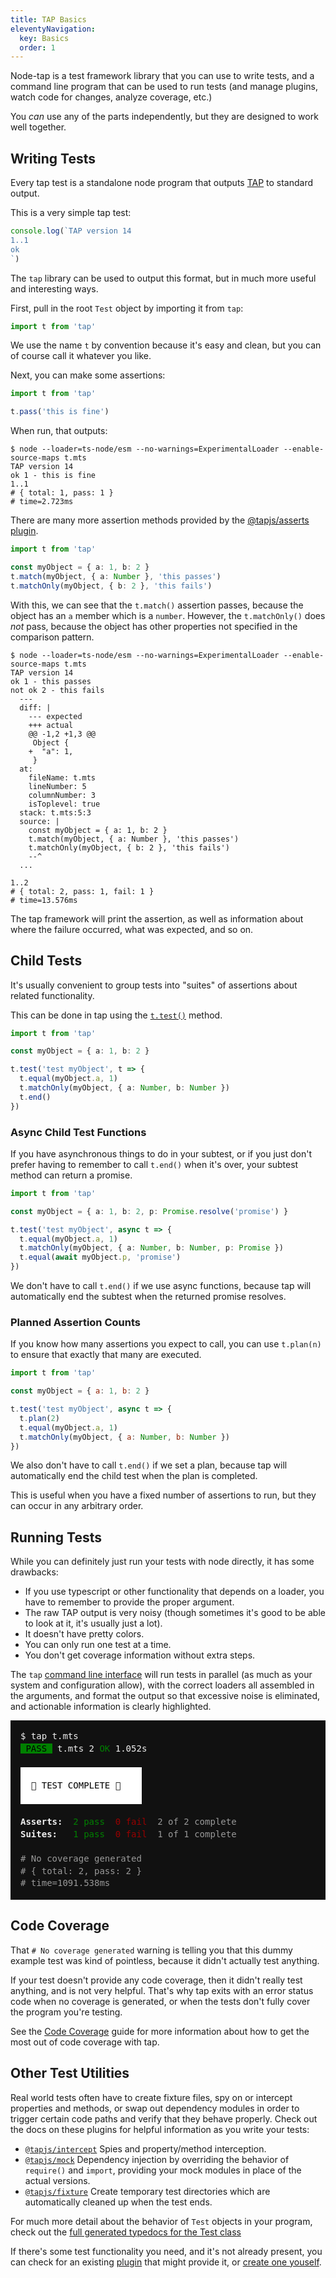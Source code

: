 ```yaml
---
title: TAP Basics
eleventyNavigation:
  key: Basics
  order: 1
---
```


Node-tap is a test framework library that you can use to write
tests, and a command line program that can be used to run tests
(and manage plugins, watch code for changes, analyze coverage,
etc.)

You _can_ use any of the parts independently, but they are
designed to work well together.

## Writing Tests

Every tap test is a standalone node program that outputs
[TAP](./tap-format.md) to standard output.

This is a very simple tap test:

```ts
console.log(`TAP version 14
1..1
ok
`)
```

The `tap` library can be used to output this format, but in
much more useful and interesting ways.

First, pull in the root `Test` object by importing it from `tap`:

```ts
import t from 'tap'
```

We use the name `t` by convention because it's easy and clean,
but you can of course call it whatever you like.

Next, you can make some assertions:

```ts
import t from 'tap'

t.pass('this is fine')
```

When run, that outputs:

```
$ node --loader=ts-node/esm --no-warnings=ExperimentalLoader --enable-source-maps t.mts
TAP version 14
ok 1 - this is fine
1..1
# { total: 1, pass: 1 }
# time=2.723ms
```

There are many more assertion methods provided by the
[@tapjs/asserts
plugin](https://tapjs.github.io/tapjs/classes/_tapjs_asserts.index.Assertions.html).

```ts
import t from 'tap'

const myObject = { a: 1, b: 2 }
t.match(myObject, { a: Number }, 'this passes')
t.matchOnly(myObject, { b: 2 }, 'this fails')
```

With this, we can see that the `t.match()` assertion passes,
because the object has an `a` member which is a `number`.
However, the `t.matchOnly()` does _not_ pass, because the object
has other properties not specified in the comparison pattern.

```
$ node --loader=ts-node/esm --no-warnings=ExperimentalLoader --enable-source-maps t.mts
TAP version 14
ok 1 - this passes
not ok 2 - this fails
  ---
  diff: |
    --- expected
    +++ actual
    @@ -1,2 +1,3 @@
     Object {
    +  "a": 1,
     }
  at:
    fileName: t.mts
    lineNumber: 5
    columnNumber: 3
    isToplevel: true
  stack: t.mts:5:3
  source: |
    const myObject = { a: 1, b: 2 }
    t.match(myObject, { a: Number }, 'this passes')
    t.matchOnly(myObject, { b: 2 }, 'this fails')
    --^
  ...

1..2
# { total: 2, pass: 1, fail: 1 }
# time=13.576ms
```

The tap framework will print the assertion, as well as
information about where the failure occurred, what was expected,
and so on.

## Child Tests

It's usually convenient to group tests into "suites" of
assertions about related functionality.

This can be done in tap using the
[`t.test()`](https://tapjs.github.io/tapjs/classes/_tapjs_test.index.Test.html#test)
method.

```ts
import t from 'tap'

const myObject = { a: 1, b: 2 }

t.test('test myObject', t => {
  t.equal(myObject.a, 1)
  t.matchOnly(myObject, { a: Number, b: Number })
  t.end()
})
```

### Async Child Test Functions

If you have asynchronous things to do in your subtest, or if you
just don't prefer having to remember to call `t.end()` when it's
over, your subtest method can return a promise.

```ts
import t from 'tap'

const myObject = { a: 1, b: 2, p: Promise.resolve('promise') }

t.test('test myObject', async t => {
  t.equal(myObject.a, 1)
  t.matchOnly(myObject, { a: Number, b: Number, p: Promise })
  t.equal(await myObject.p, 'promise')
})
```

We don't have to call `t.end()` if we use async functions,
because tap will automatically end the subtest when the returned
promise resolves.

### Planned Assertion Counts

If you know how many assertions you expect to call, you
can use `t.plan(n)` to ensure that exactly that many are
executed.

```js
import t from 'tap'

const myObject = { a: 1, b: 2 }

t.test('test myObject', async t => {
  t.plan(2)
  t.equal(myObject.a, 1)
  t.matchOnly(myObject, { a: Number, b: Number })
})
```

We also don't have to call `t.end()` if we set a plan, because
tap will automatically end the child test when the plan is
completed.

This is useful when you have a fixed number of assertions to run,
but they can occur in any arbitrary order.

## Running Tests

While you can definitely just run your tests with node directly,
it has some drawbacks:

- If you use typescript or other functionality that depends on a
  loader, you have to remember to provide the proper argument.
- The raw TAP output is very noisy (though sometimes it's good to
  be able to look at it, it's usually just a lot).
- It doesn't have pretty colors.
- You can only run one test at a time.
- You don't get coverage information without extra steps.

The `tap` [command line interface](./cli.11ty.js) will run tests in
parallel (as much as your system and configuration allow), with
the correct loaders all assembled in the arguments, and format
the output so that excessive noise is eliminated, and actionable
information is clearly highlighted.

<pre
style="background:#111;color:#eee;line-height:1.4;padding:1rem;">$ tap t.mts
<span style="color:black;background:green"> PASS </span> t.mts 2 <span style="color:green">OK</span> <span color="#999">1.052s</span>

<div style="width:min-content;background:white;color:black">                       
  🌈 TEST COMPLETE 🌈  
                       </div>
<b>Asserts:</b>  <span style="color:green">2 pass</span>  <span style="color:#900">0 fail</span>  <span style="color:#999">2 of 2 complete</span>
<b>Suites:</b>   <span style="color:green">1 pass</span>  <span style="color:#900">0 fail</span>  <span style="color:#999">1 of 1 complete</span>

<span style="color:#999"># No coverage generated
# { total: 2, pass: 2 }
# time=1091.538ms</span></pre>

## Code Coverage

That `# No coverage generated` warning is telling you that this
dummy example test was kind of pointless, because it didn't
actually test anything.

If your test doesn't provide any code coverage,
then it didn't really test anything, and is not very helpful.
That's why tap exits with an error status code when no coverage
is generated, or when the tests don't fully cover the program
you're testing.

See the [Code Coverage](./coverage.md) guide for more information
about how to get the most out of code coverage with tap.

## Other Test Utilities

Real world tests often have to create fixture files, spy on or
intercept properties and methods, or swap out dependency modules
in order to trigger certain code paths and verify that they
behave properly. Check out the docs on these plugins for helpful
information as you write your tests:

* [`@tapjs/intercept`](./plugins/intercept.md) Spies and
  property/method interception.
* [`@tapjs/mock`](./plugins/mock.md) Dependency injection by
  overriding the behavior of `require()` and `import`, providing
  your mock modules in place of the actual versions.
* [`@tapjs/fixture`](./plugins/fixture.md) Create temporary test
  directories which are automatically cleaned up when the test
  ends.

For much more detail about the behavior of `Test` objects in your
program, check out the [full generated typedocs for the Test
class](https://tapjs.github.io/tapjs/classes/_tapjs_test.index.Test.html)

If there's some test functionality you need, and it's not already
present, you can check for an existing [plugin](./plugins.md)
that might provide it, or [create one
youself](./plugins/create.md).
